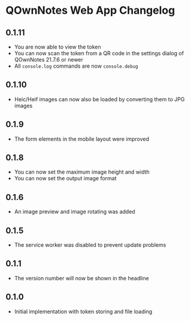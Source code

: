 # QOwnNotes Web App Changelog

## 0.1.11

- You are now able to view the token
- You can now scan the token from a QR code in the settings dialog of QOwnNotes 21.7.6 or newer
- All `console.log` commands are now `console.debug`

## 0.1.10

- Heic/Heif images can now also be loaded by converting them to JPG images 

## 0.1.9

- The form elements in the mobile layout were improved 

## 0.1.8

- You can now set the maximum image height and width
- You can now set the output image format

## 0.1.6

- An image preview and image rotating was added

## 0.1.5

- The service worker was disabled to prevent update problems

## 0.1.1

- The version number will now be shown in the headline

## 0.1.0

- Initial implementation with token storing and file loading